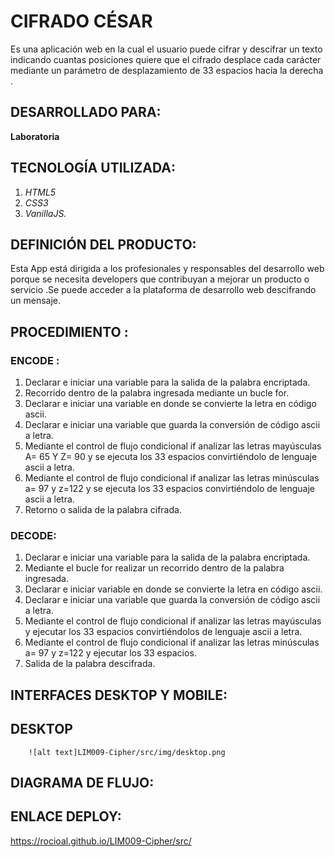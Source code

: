 # CIFRADO CÉSAR
Es una aplicación web en la cual el usuario puede cifrar y descifrar un texto indicando cuantas posiciones quiere que el cifrado desplace cada carácter mediante un parámetro de desplazamiento de 33 espacios hacia la derecha .

## DESARROLLADO PARA:
**Laboratoria**




## TECNOLOGÍA UTILIZADA:
1. *HTML5*
2. *CSS3*
3. *VanillaJS.*

## DEFINICIÓN DEL PRODUCTO:
Esta App está dirigida a los profesionales y responsables del desarrollo web porque se necesita developers que contribuyan a mejorar un producto o servicio .Se puede acceder a la plataforma de desarrollo web descifrando un mensaje.
 
## PROCEDIMIENTO :

### ENCODE :
1.	Declarar e iniciar una variable para la salida de la palabra encriptada.
2.	Recorrido dentro de la palabra ingresada mediante un bucle for.
3.	Declarar e iniciar una variable en donde se convierte la letra en código ascii.
4.	Declarar e iniciar una variable que guarda la conversión de código ascii a letra.
5.	Mediante el control de flujo condicional if analizar las letras mayúsculas A= 65 Y Z= 90 y se ejecuta los 33 espacios convirtiéndolo de lenguaje ascii a letra.
6.	Mediante el control de flujo condicional if analizar las letras minúsculas a= 97 y z=122 y se ejecuta los 33 espacios convirtiéndolo de lenguaje ascii a letra.
7.	Retorno o salida de la palabra cifrada.
### DECODE:
1.	Declarar e iniciar una variable para la salida de la palabra encriptada.
2.	Mediante el bucle for realizar un recorrido dentro de la palabra ingresada.
3.	Declarar e iniciar variable en donde se convierte la letra en código ascii.
4.	Declarar e iniciar una variable que guarda la conversión de código ascii a letra.
5.	Mediante el control de flujo condicional if analizar las letras mayúsculas  y ejecutar los 33 espacios convirtiéndolos de lenguaje ascii a letra.
6.	Mediante el control de flujo condicional if analizar las letras minúsculas a= 97 y z=122 y ejecutar los 33 espacios.
7.	Salida de la palabra descifrada.

## INTERFACES DESKTOP Y MOBILE:
## DESKTOP 

        ![alt text]LIM009-Cipher/src/img/desktop.png
      
## DIAGRAMA DE FLUJO:

## ENLACE DEPLOY:
https://rocioal.github.io/LIM009-Cipher/src/


